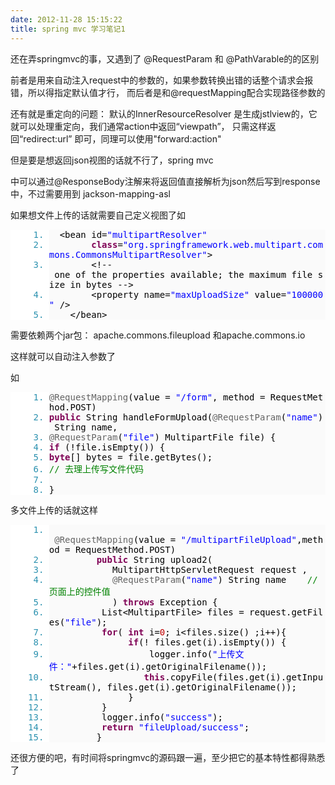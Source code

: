```yaml
---
date: 2012-11-28 15:15:22
title: spring mvc 学习笔记1
---
```



<p>
	还在弄springmvc的事，又遇到了 @RequestParam 和 @PathVarable的的区别
</p>
<p>
	前者是用来自动注入request中的参数的，如果参数转换出错的话整个请求会报错，所以得指定默认值才行， 而后者是和@requestMapping配合实现路径参数的
</p>
<p>
	还有就是重定向的问题： 默认的InnerResourceResolver 是生成jstlview的，它就可以处理重定向，我们通常action中返回“viewpath”， 只需这样返回“redirect:url” 即可，同理可以使用"forward:action"
</p>
<p>
	但是要是想返回json视图的话就不行了，spring mvc
</p>
<p>
	中可以通过@ResponseBody注解来将返回值直接解析为json然后写到response中，不过需要用到 jackson-mapping-asl
</p>
<p>
	如果想文件上传的话就需要自己定义视图了如
</p>
<p>
	<ol style="margin-left:0px;background-color:#FFFFFF;color:#2B91AF;font-family:Monaco, 'DejaVu Sans Mono', 'Bitstream Vera Sans Mono', Consolas, 'Courier New', monospace;text-align:left;">
		<li style="font-size:1em;margin-left:38px;background-color:#FAFAFA;">
			<span style="color:black;">&nbsp; &lt;bean&nbsp;id=<span style="color:blue;">"multipartResolver"</span>&nbsp;&nbsp;</span>
		</li>
		<li style="font-size:1em;margin-left:38px;background-color:#FAFAFA;">
			<span style="color:black;">&nbsp;&nbsp;&nbsp;&nbsp;&nbsp;&nbsp;&nbsp;&nbsp;<span style="color:#7F0055;font-weight:bold;">class</span>=<span style="color:blue;">"org.springframework.web.multipart.commons.CommonsMultipartResolver"</span>&gt;&nbsp;&nbsp;</span>
		</li>
		<li style="font-size:1em;margin-left:38px;background-color:#FAFAFA;">
			<span style="color:black;">&nbsp;&nbsp;&nbsp;&nbsp;&nbsp;&nbsp;&nbsp;&nbsp;&lt;!--&nbsp;one&nbsp;of&nbsp;the&nbsp;properties&nbsp;available;&nbsp;the&nbsp;maximum&nbsp;file&nbsp;size&nbsp;in&nbsp;bytes&nbsp;--&gt;&nbsp;&nbsp;</span>
		</li>
		<li style="font-size:1em;margin-left:38px;background-color:#FAFAFA;">
			<span style="color:black;">&nbsp;&nbsp;&nbsp;&nbsp;&nbsp;&nbsp;&nbsp;&nbsp;&lt;property&nbsp;name=<span style="color:blue;">"maxUploadSize"</span>&nbsp;value=<span style="color:blue;">"100000"</span>&nbsp;/&gt;&nbsp;&nbsp;</span>
		</li>
		<li style="font-size:1em;margin-left:38px;background-color:#FAFAFA;">
			<span style="color:black;">&nbsp;&nbsp;&nbsp;&nbsp;&lt;/bean&gt;&nbsp;</span>
		</li>
	</ol>
</p>
<p>
	需要依赖两个jar包： apache.commons.fileupload 和apache.commons.io
</p>
<p>
	这样就可以自动注入参数了
</p>
<p>
	如
</p>
<p>
	<ol style="margin-left:0px;background-color:#FFFFFF;color:#2B91AF;font-family:Monaco, 'DejaVu Sans Mono', 'Bitstream Vera Sans Mono', Consolas, 'Courier New', monospace;text-align:left;">
		<li style="font-size:1em;margin-left:38px;background-color:#FAFAFA;">
			<span style="color:black;"><span style="color:#646464;">@RequestMapping</span>(value&nbsp;=&nbsp;<span style="color:blue;">"/form"</span>,&nbsp;method&nbsp;=&nbsp;RequestMethod.POST)&nbsp;&nbsp;</span>
		</li>
		<li style="font-size:1em;margin-left:38px;background-color:#FAFAFA;">
			<span style="color:black;"><span style="color:#7F0055;font-weight:bold;">public</span>&nbsp;String&nbsp;handleFormUpload(<span style="color:#646464;">@RequestParam</span>(<span style="color:blue;">"name"</span>)&nbsp;String&nbsp;name,&nbsp;&nbsp;</span>
		</li>
		<li style="font-size:1em;margin-left:38px;background-color:#FAFAFA;">
			<span style="color:black;"><span style="color:#646464;">@RequestParam</span>(<span style="color:blue;">"file"</span>)&nbsp;MultipartFile&nbsp;file)&nbsp;{&nbsp;&nbsp;</span>
		</li>
		<li style="font-size:1em;margin-left:38px;background-color:#FAFAFA;">
			<span style="color:black;"><span style="color:#7F0055;font-weight:bold;">if</span>&nbsp;(!file.isEmpty())&nbsp;{&nbsp;&nbsp;</span>
		</li>
		<li style="font-size:1em;margin-left:38px;background-color:#FAFAFA;">
			<span style="color:black;"><span style="color:#7F0055;font-weight:bold;">byte</span>[]&nbsp;bytes&nbsp;=&nbsp;file.getBytes();&nbsp;&nbsp;</span>
		</li>
		<li style="font-size:1em;margin-left:38px;background-color:#FAFAFA;">
			<span style="color:black;"><span style="color:#008200;">//&nbsp;去理上传写文件代码</span>&nbsp;&nbsp;</span>
		</li>
		<li style="font-size:1em;margin-left:38px;background-color:#FAFAFA;">
			<span style="color:black;">&nbsp;&nbsp;</span>
		</li>
		<li style="font-size:1em;margin-left:38px;background-color:#FAFAFA;">
			<span style="color:black;">} &nbsp;</span>
		</li>
	</ol>
多文件上传的话就这样
</p>
<p>
	<ol style="margin-left:0px;background-color:#FFFFFF;color:#2B91AF;font-family:Monaco, 'DejaVu Sans Mono', 'Bitstream Vera Sans Mono', Consolas, 'Courier New', monospace;text-align:left;">
		<li style="font-size:1em;margin-left:38px;background-color:#FAFAFA;">
			<span style="color:black;">&nbsp; &nbsp;<span style="color:#646464;">@RequestMapping</span>(value&nbsp;=&nbsp;<span style="color:blue;">"/multipartFileUpload"</span>,method&nbsp;=&nbsp;RequestMethod.POST)&nbsp;&nbsp;</span>
		</li>
		<li style="font-size:1em;margin-left:38px;background-color:#FAFAFA;">
			<span style="color:black;">&nbsp;&nbsp;&nbsp;&nbsp;&nbsp;&nbsp;&nbsp;&nbsp;&nbsp;<span style="color:#7F0055;font-weight:bold;">public</span>&nbsp;String&nbsp;upload2(&nbsp;&nbsp;</span>
		</li>
		<li style="font-size:1em;margin-left:38px;background-color:#FAFAFA;">
			<span style="color:black;">&nbsp;&nbsp;&nbsp;&nbsp;&nbsp;&nbsp;&nbsp;&nbsp;&nbsp;&nbsp;&nbsp;&nbsp;MultipartHttpServletRequest&nbsp;request&nbsp;,&nbsp;&nbsp;</span>
		</li>
		<li style="font-size:1em;margin-left:38px;background-color:#FAFAFA;">
			<span style="color:black;">&nbsp;&nbsp;&nbsp;&nbsp;&nbsp;&nbsp;&nbsp;&nbsp;&nbsp;&nbsp;&nbsp;&nbsp;<span style="color:#646464;">@RequestParam</span>(<span style="color:blue;">"name"</span>)&nbsp;String&nbsp;name&nbsp;&nbsp;&nbsp;&nbsp;<span style="color:#008200;">//&nbsp;页面上的控件值</span>&nbsp;&nbsp;</span>
		</li>
		<li style="font-size:1em;margin-left:38px;background-color:#FAFAFA;">
			<span style="color:black;">&nbsp;&nbsp;&nbsp;&nbsp;&nbsp;&nbsp;&nbsp;&nbsp;&nbsp;&nbsp;&nbsp;&nbsp;)&nbsp;<span style="color:#7F0055;font-weight:bold;">throws</span>&nbsp;Exception&nbsp;{&nbsp;&nbsp;</span>
		</li>
		<li style="font-size:1em;margin-left:38px;background-color:#FAFAFA;">
			<span style="color:black;">&nbsp;&nbsp;&nbsp;&nbsp;&nbsp;&nbsp;&nbsp;&nbsp;&nbsp;&nbsp;List&lt;MultipartFile&gt;&nbsp;files&nbsp;=&nbsp;request.getFiles(<span style="color:blue;">"file"</span>);&nbsp;&nbsp;</span>
		</li>
		<li style="font-size:1em;margin-left:38px;background-color:#FAFAFA;">
			<span style="color:black;">&nbsp;&nbsp;&nbsp;&nbsp;&nbsp;&nbsp;&nbsp;&nbsp;&nbsp;&nbsp;<span style="color:#7F0055;font-weight:bold;">for</span>(&nbsp;<span style="color:#7F0055;font-weight:bold;">int</span>&nbsp;i=<span style="color:#C00000;">0</span>;&nbsp;i&lt;files.size()&nbsp;;i++){&nbsp;&nbsp;</span>
		</li>
		<li style="font-size:1em;margin-left:38px;background-color:#FAFAFA;">
			<span style="color:black;">&nbsp;&nbsp;&nbsp;&nbsp;&nbsp;&nbsp;&nbsp;&nbsp;&nbsp;&nbsp;&nbsp;&nbsp;&nbsp;&nbsp;&nbsp;<span style="color:#7F0055;font-weight:bold;">if</span>(!&nbsp;files.get(i).isEmpty())&nbsp;{&nbsp;&nbsp;</span>
		</li>
		<li style="font-size:1em;margin-left:38px;background-color:#FAFAFA;">
			<span style="color:black;">&nbsp;&nbsp;&nbsp;&nbsp;&nbsp;&nbsp;&nbsp;&nbsp;&nbsp;&nbsp;&nbsp;&nbsp;&nbsp;&nbsp;&nbsp;&nbsp;&nbsp;&nbsp;&nbsp;logger.info(<span style="color:blue;">"上传文件："</span>+files.get(i).getOriginalFilename());&nbsp;&nbsp;</span>
		</li>
		<li style="font-size:1em;margin-left:38px;background-color:#FAFAFA;">
			<span style="color:black;">&nbsp;&nbsp;&nbsp;&nbsp;&nbsp;&nbsp;&nbsp;&nbsp;&nbsp;&nbsp;&nbsp;&nbsp;&nbsp;&nbsp;&nbsp;&nbsp;&nbsp;&nbsp;<span style="color:#7F0055;font-weight:bold;">this</span>.copyFile(files.get(i).getInputStream(),&nbsp;files.get(i).getOriginalFilename());&nbsp;&nbsp;</span>
		</li>
		<li style="font-size:1em;margin-left:38px;background-color:#FAFAFA;">
			<span style="color:black;">&nbsp;&nbsp;&nbsp;&nbsp;&nbsp;&nbsp;&nbsp;&nbsp;&nbsp;&nbsp;&nbsp;&nbsp;&nbsp;&nbsp;&nbsp;}&nbsp;&nbsp;</span>
		</li>
		<li style="font-size:1em;margin-left:38px;background-color:#FAFAFA;">
			<span style="color:black;">&nbsp;&nbsp;&nbsp;&nbsp;&nbsp;&nbsp;&nbsp;&nbsp;&nbsp;&nbsp;}&nbsp;&nbsp;</span>
		</li>
		<li style="font-size:1em;margin-left:38px;background-color:#FAFAFA;">
			<span style="color:black;">&nbsp;&nbsp;&nbsp;&nbsp;&nbsp;&nbsp;&nbsp;&nbsp;&nbsp;&nbsp;logger.info(<span style="color:blue;">"success"</span>);&nbsp;&nbsp;</span>
		</li>
		<li style="font-size:1em;margin-left:38px;background-color:#FAFAFA;">
			<span style="color:black;">&nbsp;&nbsp;&nbsp;&nbsp;&nbsp;&nbsp;&nbsp;&nbsp;&nbsp;&nbsp;<span style="color:#7F0055;font-weight:bold;">return</span>&nbsp;<span style="color:blue;">"fileUpload/success"</span>;&nbsp;&nbsp;</span>
		</li>
		<li style="font-size:1em;margin-left:38px;background-color:#FAFAFA;">
			<span style="color:black;">&nbsp;&nbsp;&nbsp;&nbsp;&nbsp;&nbsp;&nbsp;&nbsp;&nbsp;}&nbsp;</span>
		</li>
	</ol>
还很方便的吧，有时间将springmvc的源码跟一遍，至少把它的基本特性都得熟悉了
</p>